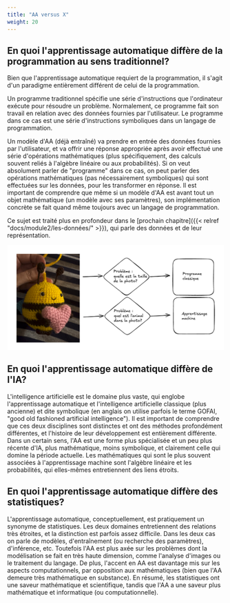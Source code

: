 ```yaml
---
title: "AA versus X"
weight: 20
---
```


## En quoi l'apprentissage automatique diffère de la programmation au sens traditionnel?

Bien que l'apprentissage automatique requiert de la programmation, il s'agit
d'un paradigme entièrement différent de celui de la programmation.

Un programme traditionnel spécifie une série d'instructions que l'ordinateur
exécute pour résoudre un problème. Normalement, ce programme fait son travail en
relation avec des données fournies par l'utilisateur. Le programme dans ce cas
est une série d'instructions symboliques dans un langage de programmation.

Un modèle d'AA (déjà entraîné) va prendre en entrée des données fournies par
l'utilisateur, et va offrir une réponse appropriée après avoir effectué une
série d'opérations mathématiques (plus spécifiquement, des calculs souvent
reliés à l'algèbre linéaire ou aux probabilités). Si on veut absolument parler
de "programme" dans ce cas, on peut parler des opérations mathématiques (pas
nécessairement symboliques) qui sont effectuées sur les données, pour les
transformer en réponse. Il est important de comprendre que même si un modèle
d'AA est avant tout un objet mathématique (un modèle avec ses paramètres), son
implémentation concrète se fait quand même toujours avec un langage de
programmation.

Ce sujet est traité plus en profondeur dans le [prochain chapitre]({{< relref
"docs/module2/les-données/" >}}), qui parle des données et de leur
représentation.

![](/images/module2/abeille.png)

## En quoi l'apprentissage automatique diffère de l'IA?

L'intelligence artificielle est le domaine plus vaste, qui englobe
l'apprentissage automatique et l'intelligence artificielle classique (plus
ancienne) et dite symbolique (en anglais on utilise parfois le terme GOFAI,
"good old fashioned artificial intelligence"). Il est important de comprendre
que ces deux disciplines sont distinctes et ont des méthodes profondément
différentes, et l'histoire de leur développement est entièrement différente.
Dans un certain sens, l'AA est une forme plus spécialisée et un peu plus récente
d'IA, plus mathématique, moins symbolique, et clairement celle qui domine la
période actuelle. Les mathématiques qui sont le plus souvent associées à
l'apprentissage machine sont l'algèbre linéaire et les probabilités, qui
elles-mêmes entretiennent des liens étroits.

## En quoi l'apprentissage automatique diffère des statistiques?

L'apprentissage automatique, conceptuellement, est pratiquement un synonyme de
statistiques. Les deux domaines entretiennent des relations très étroites, et la
distinction est parfois assez difficile. Dans les deux cas on parle de modèles,
d'entraînement (ou recherche des paramètres), d'inférence, etc. Toutefois l'AA
est plus axée sur les problèmes dont la modélisation se fait en très haute
dimension, comme l'analyse d'images ou le traitement du langage. De plus,
l'accent en AA est davantage mis sur les aspects computationnels, par opposition
aux mathématiques (bien que l'AA demeure très mathématique en substance). En
résumé, les statistiques ont une saveur mathématique et scientifique, tandis que
l'AA a une saveur plus mathématique et informatique (ou computationnelle).
